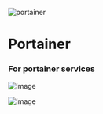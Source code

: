 ![portainer](https://mma.prnewswire.com/media/1502661/Portainerio_Graph.jpg?p=facebook)
# Portainer
### For portainer services

![image](https://user-images.githubusercontent.com/86954730/222706633-f89d15ed-1967-49e4-be86-8f9b12f290fb.png)

![image](https://user-images.githubusercontent.com/86954730/222707195-341d344a-1d1c-4ff2-a32c-d55c0229a1cc.png)
